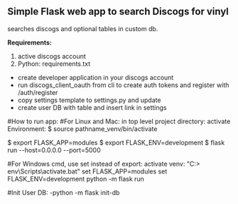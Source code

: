 
## Simple Flask web app to search Discogs for vinyl ##

searches discogs and optional tables in custom db.

**Requirements:**
1. active discogs account
2. Python: requirements.txt

- create developer application in your discogs account
- run discogs_client_oauth from cli to create auth tokens and register with /auth/register
- copy settings template to settings.py and update
- create user DB with table and insert link in settings

#How to run app:
#For Linux and Mac:
in top level project directory:
activate Environment: $ source pathname_venv/bin/activate

$ export FLASK_APP=modules
$ export FLASK_ENV=development
$ flask run --host=0.0.0.0 --port=5000

#For Windows cmd, use set instead of export:
activate venv: "C:\> env\Scripts\activate.bat"
set FLASK_APP=modules
set FLASK_ENV=development
python -m flask run

#Init User DB:
-python -m flask init-db
